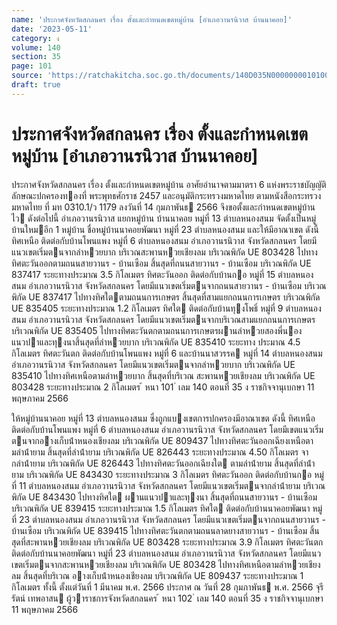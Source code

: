 ```yaml
---
name: 'ประกาศจังหวัดสกลนคร เรื่อง ตั้งและกำหนดเขตหมู่บ้าน [อำเภอวานรนิวาส บ้านนาคอย]'
date: '2023-05-11'
category: ง
volume: 140
section: 35
page: 101
source: 'https://ratchakitcha.soc.go.th/documents/140D035N0000000010100.pdf'
draft: true
---
```


# ประกาศจังหวัดสกลนคร เรื่อง ตั้งและกำหนดเขตหมู่บ้าน [อำเภอวานรนิวาส บ้านนาคอย]

ประกาศจังหวัดสกลนคร เรื่อง ตั้งและกําหนดเขตหมู่บ้าน อาศัยอํานาจตามมาตรา 6 แห่งพระราชบัญญัติลักษณะปกครองทองที่ พระพุทธศักราช 2457 และอนุมัติกระทรวงมหาดไทย ตามหนังสือกระทรวงมหาดไทย ที่ มท 0310.1/ว 1179 ลงวันที่ 14 กุมภาพันธ 2566 จึงขอตั้งและกําหนดเขตหมู่บ้านไว ดังต่อไปนี้ อําเภอวานรนิวาส แยกหมู่บ้าน บ้านนาคอย หมู่ที่ 13 ตําบลหนองสนม จัดตั้งเป็นหมู่บ้านใหมอีก 1 หมู่บ้าน ชื่อหมู่บ้านนาคอยพัฒนา หมู่ที่ 23 ตําบลหนองสนม และให้มีอาณาเขต ดังนี้ ทิศเหนือ ติดต่อกับบ้านโพนแพง หมู่ที่ 6 ตําบลหนองสนม อําเภอวานรนิวาส จังหวัดสกลนคร โดยมีแนวเขตเริ่มตนจากลําหวยบาก บริเวณสะพานหวยเชียงลม บริเวณพิกัด UE 803428 ไปทางทิศตะวันออกตามถนนสายวานร - บ้านเซือม สิ้นสุดที่ถนนสายวานร - บ้านเซือม บริเวณพิกัด UE 837417 ระยะทางประมาณ 3.5 กิโลเมตร ทิศตะวันออก ติดต่อกับบ้านกอ หมู่ที่ 15 ตําบลหนองสนม อําเภอวานรนิวาส จังหวัดสกลนคร โดยมีแนวเขตเริ่มตนจากถนนสายวานร - บ้านเซือม บริเวณพิกัด UE 837417 ไปทางทิศใตตามถนนการเกษตร สิ้นสุดที่สามแยกถนนการเกษตร บริเวณพิกัด UE 835405 ระยะทางประมาณ 1.2 กิโลเมตร ทิศใต ติดต่อกับบ้านทุงโพธิ์ หมู่ที่ 9 ตําบลหนองสนม อําเภอวานรนิวาส จังหวัดสกลนคร โดยมีแนวเขตเริ่มตนจากบริเวณสามแยกถนนการเกษตร บริเวณพิกัด UE 835405 ไปทางทิศตะวันตกตามถนนการเกษตรผานลําหวยสองพี่นอง แนวปาและทุงนาสิ้นสุดที่ลําหวยบาก บริเวณพิกัด UE 835410 ระยะทาง ประมาณ 4.5 กิโลเมตร ทิศตะวันตก ติดต่อกับบ้านโพนแพง หมู่ที่ 6 และบ้านนาสวรรค หมู่ที่ 14 ตําบลหนองสนม อําเภอวานรนิวาส จังหวัดสกลนคร โดยมีแนวเขตเริ่มตนจากลําหวยบาก บริเวณพิกัด UE 835410 ไปทางทิศเหนือตามลําหวยบาก สิ้นสุดที่บริเวณ สะพานหวยเชียงลม บริเวณพิกัด UE 803428 ระยะทางประมาณ 2 กิโลเมตร ้ หนา 101 ่ เลม 140 ตอนที่ 35 ง ราชกิจจานุเบกษา 11 พฤษภาคม 2566

ให้หมู่บ้านนาคอย หมู่ที่ 13 ตําบลหนองสนม ซึ่งถูกแบงเขตการปกครองมีอาณาเขต ดังนี้ ทิศเหนือ ติดต่อกับบ้านโพนแพง หมู่ที่ 6 ตําบลหนองสนม อําเภอวานรนิวาส จังหวัดสกลนคร โดยมีเขตแนวเริ่มตนจากอางเก็บน้ําหนองเชียงลม บริเวณพิกัด UE 809437 ไปทางทิศตะวันออกเฉียงเหนือตามลําน้ํายาม สิ้นสุดที่ลําน้ํายาม บริเวณพิกัด UE 826443 ระยะทางประมาณ 4.50 กิโลเมตร จากลําน้ํายาม บริเวณพิกัด UE 826443 ไปทางทิศตะวันออกเฉียงใต ตามลําน้ํายาม สิ้นสุดที่ลําน้ํายาม บริเวณพิกัด UE 843430 ระยะทางประมาณ 3 กิโลเมตร ทิศตะวันออก ติดต่อกับบ้านกอ หมู่ที่ 11 ตําบลหนองสนม อําเภอวานรนิวาส จังหวัดสกลนคร โดยมีแนวเขตเริ่มตนจากลําน้ํายาม บริเวณพิกัด UE 843430 ไปทางทิศใต ผานแนวปาและทุงนา สิ้นสุดที่ถนนสายวานร - บ้านเซือม บริเวณพิกัด UE 839415 ระยะทางประมาณ 1.5 กิโลเมตร ทิศใต ติดต่อกับบ้านนาคอยพัฒนา หมู่ที่ 23 ตําบลหนองสนม อําเภอวานรนิวาส จังหวัดสกลนคร โดยมีแนวเขตเริ่มตนจากถนนสายวานร - บ้านเซือม บริเวณพิกัด UE 839415 ไปทางทิศตะวันตกตามถนนลาดยางสายวานร - บ้านเซือม สิ้นสุดที่สะพานหวยเชียงลม บริเวณพิกัด UE 803428 ระยะทางประมาณ 3.9 กิโลเมตร ทิศตะวันตก ติดต่อกับบ้านนาคอยพัฒนา หมู่ที่ 23 ตําบลหนองสนม อําเภอวานรนิวาส จังหวัดสกลนคร โดยมีแนวเขตเริ่มตนจากสะพานหวยเชียงลม บริเวณพิกัด UE 803428 ไปทางทิศเหนือตามลําหวยเชียงลม สิ้นสุดที่บริเวณ อางเก็บน้ําหนองเชียงลม บริเวณพิกัด UE 809437 ระยะทางประมาณ 1 กิโลเมตร ทั้งนี้ ตั้งแต่วันที่ 1 มีนาคม พ.ศ. 2566 ประกาศ ณ วันที่ 28 กุมภาพันธ พ.ศ. 2566 จุรีรัตน์ เทพอาสน ผู้วาราชการจังหวัดสกลนคร ้ หนา 102 ่ เลม 140 ตอนที่ 35 ง ราชกิจจานุเบกษา 11 พฤษภาคม 2566
